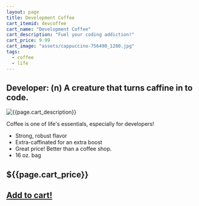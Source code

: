 ```yaml
---
layout: page
title: Development Coffee
cart_itemid: devcoffee
cart_name: "Development Coffee"
cart_description: "Fuel your coding addiction!"
cart_price: 9.99
cart_image: "assets/cappuccino-756490_1280.jpg"
tags: 
  - coffee
  - life
---
```

## Developer: (n) A creature that turns caffine in to code.

![{{page.cart_description}}]({{page.cart_image}})

Coffee is one of life's essentials, especially for developers!

* Strong, robust flavor
* Extra-caffinated for an extra boost
* Great price! Better than a coffee shop.
* 16 oz. bag

## ${{page.cart_price}}

## [Add to cart!](/cart#{{page.cart_itemid}})